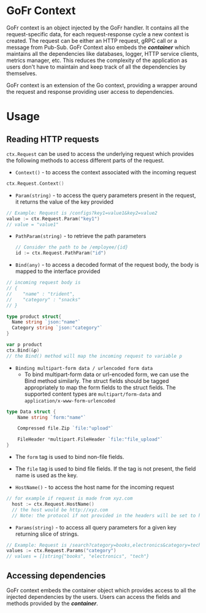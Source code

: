 # GoFr Context

GoFr context is an object injected by the GoFr handler. It contains all the request-specific data, for each
request-response cycle a new context is created. The request can be either an HTTP request, gRPC call or
a message from Pub-Sub.
GoFr Context also embeds the **_container_** which maintains all the dependencies like databases, logger, HTTP service clients,
metrics manager, etc. This reduces the complexity of the application as users don't have to maintain and keep track of
all the dependencies by themselves.

GoFr context is an extension of the Go context, providing a wrapper around the request and response providing
user access to dependencies.

# Usage

## Reading HTTP requests

`ctx.Request` can be used to access the underlying request which provides the following methods to access different
parts of the request.

- `Context()` - to access the context associated with the incoming request

```go
ctx.Request.Context()
```

- `Param(string)` - to access the query parameters present in the request, it returns the value of the key provided

```go
// Example: Request is /configs?key1=value1&key2=value2
value := ctx.Request.Param("key1")
// value = "value1"
```

- `PathParam(string)` - to retrieve the path parameters
  ```go
  // Consider the path to be /employee/{id}
  id := ctx.Request.PathParam("id")
  ```
- `Bind(any)` - to access a decoded format of the request body, the body is mapped to the interface provided

```go
// incoming request body is
// {
//    "name" : "trident",
//    "category" : "snacks"
// }

type product struct{
  Name string `json:"name"`
  Category string `json:"category"`
}

var p product
ctx.Bind(&p)
// the Bind() method will map the incoming request to variable p
```

- `Binding multipart-form data / urlencoded form data `
  - To bind multipart-form data or url-encoded form, we can use the Bind method similarly. The struct fields should be tagged appropriately
    to map the form fields to the struct fields. The supported content types are `multipart/form-data` and `application/x-www-form-urlencoded`

```go
type Data struct {
	Name string `form:"name"`

	Compressed file.Zip `file:"upload"`

	FileHeader *multipart.FileHeader `file:"file_upload"`
}
```

  - The `form` tag is used to bind non-file fields.
  - The `file` tag is used to bind file fields. If the tag is not present, the field name is used as the key.


- `HostName()` - to access the host name for the incoming request

```go
// for example if request is made from xyz.com
  host := ctx.Request.HostName()
  // the host would be http://xyz.com
  // Note: the protocol if not provided in the headers will be set to http by default
```

- `Params(string)` - to access all query parameters for a given key returning slice of strings.

```go
// Example: Request is /search?category=books,electronics&category=tech
values := ctx.Request.Params("category")
// values = []string{"books", "electronics", "tech"}
```

## Accessing dependencies

GoFr context embeds the container object which provides access to
all the injected dependencies by the users. Users can access the fields and methods provided
by the **_container_**.
